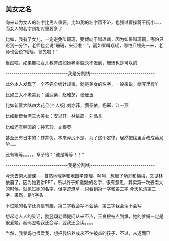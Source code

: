 ## 美女之名 ##

向来认为女人的名字比男人重要，比如我的名字再不济，也强过曹操蒋干阮小二，而女人的名字则相对重要多了

 

比如，我有了女儿，一定避免叫珊珊，要倾向于叫瑶瑶，因为如果叫珊珊，哪怕只迟到一分钟，老师也会说“珊珊，来迟啦！”，而如果叫瑶瑶，哪怕只领先一米，老师也会说“瑶瑶，领先啦！”

 

当然啦，如果能把女儿教育成如她老爹般永不迟到，珊珊也是可以的

 

 

-------------------------------我是分割线--------------------------------

 

此外本人发现了一个不完全统计规律，就是美女的名字，一般来说，缩写里有Y

 

比如三大不老美女：潘迎紫，赵雅芝，张曼玉

 

比如新晋大陆四大花旦(个人版):刘亦菲，黄圣依，杨幂，江一燕

 

比如新晋台湾三大美女：安以轩，林依晨，刘品言

 

比如还有韩国的：孙艺珍，文根英

 

甚至还有日本的：苍井优，本来泽尻不是，为了这个定律，居然把绘里香改成英龙华。。。

 

还有等等。。。。。章子怡："谁是等等！！"

 

-------------------------------我是分割线--------------------------------

 

今天去南大蹭课----自然地理学和地图学原理，呵呵，想起了炳哥和梅梅，又见林依晨了，因为她要讲PPT，所以终于知道她的名字，很有意思，其实第一次去南大的时候，就见过她的名字，但字迹潦草，只看到第一字和第三字,今天见清第二字，果然，是Y字头

 

不过她的名字还真是有趣，第二字我会写不会读，第三字我会读不会写

 

想起老人人的笑话，励翌翊老师提问从来不点，王良根被点到爆，她的爹妈一定是很爱她，起码翌翊我还会写，翌我还会读。。。。

 

当然，我爹妈也很爱我，想把我培养成永不怕被点的孩子，不过，未遂而已